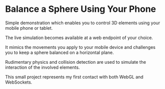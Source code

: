 # Balance a Sphere Using Your Phone
Simple demonstration which enables you to control 3D elements using your mobile phone or tablet.

The live simulation becomes available at a web endpoint of your choice.

It mimics the movements you apply to your mobile device and challenges you to keep a sphere balanced on a horizontal plane.

Rudimentary physics and collision detection are used to simulate the interaction of the involved elements.

This small project represents my first contact with both WebGL and WebSockets. 
